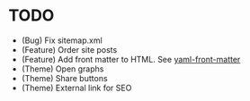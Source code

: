 # TODO

* (Bug) Fix sitemap.xml
* (Feature) Order site posts
* (Feature) Add front matter to HTML. See [yaml-front-matter](https://github.com/spatie/yaml-front-matter)
* (Theme) Open graphs
* (Theme) Share buttons
* (Theme) External link for SEO
